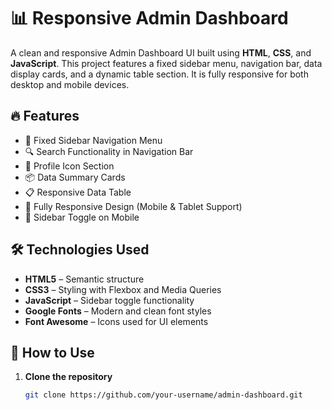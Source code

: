# 📊 Responsive Admin Dashboard

A clean and responsive Admin Dashboard UI built using **HTML**, **CSS**, and **JavaScript**. This project features a fixed sidebar menu, navigation bar, data display cards, and a dynamic table section. It is fully responsive for both desktop and mobile devices.

## 🔥 Features

- 📁 Fixed Sidebar Navigation Menu
- 🔍 Search Functionality in Navigation Bar
- 👤 Profile Icon Section
- 📦 Data Summary Cards
- 📋 Responsive Data Table
- 📱 Fully Responsive Design (Mobile & Tablet Support)
- 🍔 Sidebar Toggle on Mobile

## 🛠️ Technologies Used

- **HTML5** – Semantic structure
- **CSS3** – Styling with Flexbox and Media Queries
- **JavaScript** – Sidebar toggle functionality
- **Google Fonts** – Modern and clean font styles
- **Font Awesome** – Icons used for UI elements


## 🚀 How to Use

1. **Clone the repository**
   ```bash
   git clone https://github.com/your-username/admin-dashboard.git
